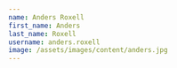 ```yaml
---
name: Anders Roxell
first_name: Anders
last_name: Roxell
username: anders.roxell
image: /assets/images/content/anders.jpg
---
```

